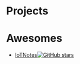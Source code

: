 
# Projects


# Awesomes

- [IoTNotes](https://github.com/ideaTouch/IoTNotes)[![GitHub stars](https://img.shields.io/github/stars/ideaTouch/IoTNotes.svg?style=social&label=Star)](https://github.com/ideaTouch/IoTNotes)


